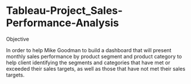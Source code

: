 # Tableau-Project_Sales-Performance-Analysis

Objective

In order to help Mike Goodman to build a dashboard that will present monthly sales performance by product segment and product category to help client identifying the segments and categories that have met or exceeded their sales targets, as well as those that have not met their sales targets.
